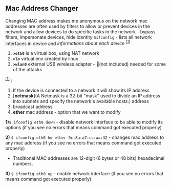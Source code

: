 ## Mac Address Changer
Changing MAC address makes me anonymous on the network 
mac addresses are often used by filters to allow or prevent devices in the network and allow devices to do specific tasks in the network - bypass filters, impersonate devices, hide identity 
`$ifconfig` - lists all network interfaces in device and *informations about each device <sup>[[1]]()</sup>*
1. **`>eth0`** is a virtual box, using NAT network
2. **`>lo`** virtual env created by linux
3. **`>wlan0`** external USB wireless adapter - 🔌(not included) needed for some of the attacks

<sup>[[1]]()</sup> :
1. If the device is connected to a network it will show its IP address 
2. [**netmask**](A Netmask is a 32-bit "mask" used to divide an IP address into subnets and specify the network's available hosts.) address
3. broadcast address
4. **ether** mac address - option that we want to modify 

**1)**`$ ifconfig eth0 down`    - disable network interface to be able to modify its options (if you see no errors that means command got executed properly)<br>

**2)** `$ ifconfig eth0 hw ether 9c:8a:a7:cc:aa:32` - changes mac address to any mac address (if you see no errors that means command got executed properly)
*  Traditional MAC addresses are 12-digit (6 bytes or 48 bits) hexadecimal numbers. 

**3)** `$ ifconfig eth0 up` - enable network interface (if you see no errors that means command got executed properly)









